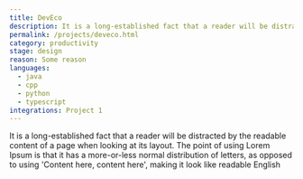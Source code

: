 ```yaml
---
title: DevEco
description: It is a long-established fact that a reader will be distracted by the readable content of a page when looking at its layout. The point of using 
permalink: /projects/deveco.html
category: productivity
stage: design
reason: Some reason
languages:
  - java
  - cpp
  - python
  - typescript
integrations: Project 1
---
```

It is a long-established fact that a reader will be distracted by the readable content of a page when looking at its layout. The point of using Lorem Ipsum is that it has a more-or-less normal distribution of letters, as opposed to using 'Content here, content here', making it look like readable English
